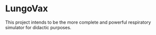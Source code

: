 # LungoVax
This project intends to be the more complete and powerful respiratory simulator for didactic purposes. 
